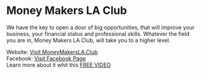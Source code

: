 # **Money Makers LA Club**

We have the key to open a door of big opportunities, that will improve your business, your financial status and professional skills. Whatever the field you are in, Money Makers LA Club, will take you to a higher level.

Website: [Visit MoneyMakersLA.Club](http://moneymakersla.club/) <br/>
Facebook: [Visit Facebook Page](https://www.facebook.com/MoneyMakersLAClub/) <br/>
Learn more about it whit this [FREE VIDEO](http://track.mobetrack.com/aff_c?offer_id=1389&aff_id=1944340)
